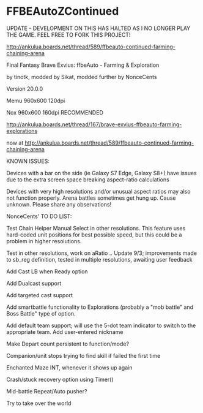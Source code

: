 # FFBEAutoZContinued

UPDATE - DEVELOPMENT ON THIS HAS HALTED AS I NO LONGER PLAY THE GAME. FEEL FREE TO FORK THIS PROJECT!

http://ankulua.boards.net/thread/589/ffbeauto-continued-farming-chaining-arena

Final Fantasy Brave Exvius: ffbeAuto -  Farming & Exploration

by tinotk, modded by Sikat, modded further by NonceCents

Version 20.0.0

Memu 960x600 120dpi

Nox 960x600 160dpi RECOMMENDED

http://ankulua.boards.net/thread/167/brave-exvius-ffbeauto-farming-explorations

now at http://ankulua.boards.net/thread/589/ffbeauto-continued-farming-chaining-arena



KNOWN ISSUES:

Devices with a bar on the side (ie Galaxy S7 Edge, Galaxy S8+) have issues due to the extra screen space breaking aspect-ratio calculations

Devices with very high resolutions and/or unusual aspect ratios may also not function properly.
Arena battles sometimes get hung up. Cause unknown. Please share any observations!

NonceCents' TO DO LIST:

Test Chain Helper Manual Select in other resolutions. This feature uses hard-coded unit positions for best possible speed, but this could be a problem in higher resolutions.

Test in other resolutions, work on aRatio .. Update 9/3; improvements made to sb_reg definition, tested in multiple resolutions, awaiting user feedback

Add Cast LB when Ready option

Add Dualcast support

Add targeted cast support

Add smartbattle functionality to Explorations (probably a "mob battle" and Boss Battle" type of option.

Add default team support; will use the 5-dot team indicator to switch to the appropriate team. Add user-entered nickname

Make Depart count persistent to function/mode?

Companion/unit stops trying to find skill if failed the first time

Enchanted Maze INT, whenever it shows up again

Crash/stuck recovery option using Timer()

Mid-battle Repeat/Auto pusher?

Try to take over the world
